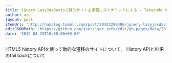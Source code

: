 ```yaml
---
title: jQuery.LazyJaxDavisで静的サイトを手軽にダイナミックにする - Takazudo hamalog
author: azu
layout: post
itemUrl: 'http://hamalog.tumblr.com/post/20422280406/jquery-lazyjaxdavis'
editJSONPath: 'https://github.com/jser/jser.info/edit/gh-pages/data/2012/04/index.json'
date: '2012-04-25T18:08:00+00:00'
---
```

HTML5 history APIを使って動的な遷移のサイトについて。
History APIとXHRのfail backについて
